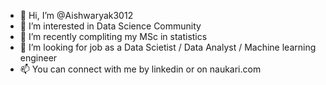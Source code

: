 - 👋 Hi, I’m @Aishwaryak3012
- 👀 I’m interested in Data Science Community
- 🌱 I’m recently compliting my MSc in statistics
- 💞️ I’m looking for job as a Data Scietist / Data Analyst / Machine learning engineer
- 📫 You can connect with me by linkedin or on naukari.com

<!---
Aishwaryak3012/Aishwaryak3012 is a ✨ special ✨ repository because its `README.md` (this file) appears on your GitHub profile.
You can click the Preview link to take a look at your changes.
--->




